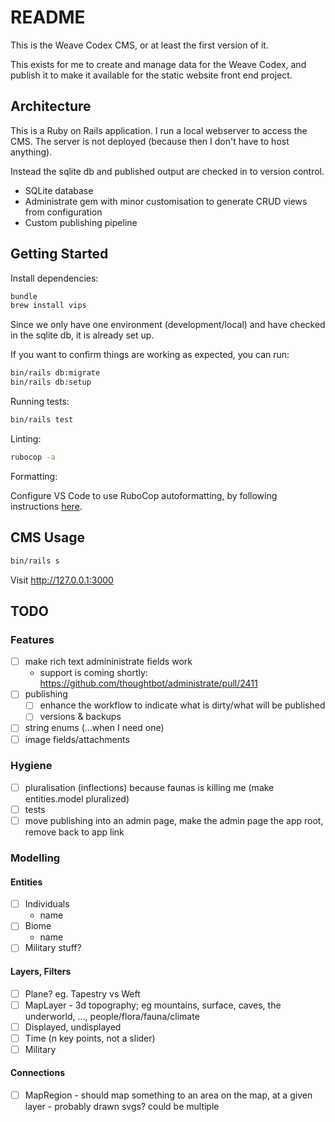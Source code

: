 # README

This is the Weave Codex CMS, or at least the first version of it.

This exists for me to create and manage data for the Weave Codex, and publish it to make it available for the static website front end project.

## Architecture

This is a Ruby on Rails application. I run a local webserver to access the CMS. The server is not deployed (because then I don't have to host anything).

Instead the sqlite db and published output are checked in to version control.

* SQLite database
* Administrate gem with minor customisation to generate CRUD views from configuration
* Custom publishing pipeline

## Getting Started

Install dependencies:

```sh
bundle
brew install vips
```

Since we only have one environment (development/local) and have checked in the sqlite db, it is already set up. 

If you want to confirm things are working as expected, you can run:

```sh
bin/rails db:migrate
bin/rails db:setup
```

Running tests:

```sh
bin/rails test
```

Linting:

```sh
rubocop -a
```

Formatting:

Configure VS Code to use RuboCop autoformatting, by following instructions
[here](https://docs.rubocop.org/rubocop/usage/lsp.html).

## CMS Usage

```sh
bin/rails s
```

Visit http://127.0.0.1:3000

## TODO

### Features

- [ ] make rich text admininistrate fields work
  * support is coming shortly: https://github.com/thoughtbot/administrate/pull/2411
- [ ] publishing
  - [ ] enhance the workflow to indicate what is dirty/what will be published
  - [ ] versions & backups
- [ ] string enums (...when I need one)
- [ ] image fields/attachments

### Hygiene

- [ ] pluralisation (inflections) because faunas is killing me (make entities.model pluralized)
- [ ] tests
- [ ] move publishing into an admin page, make the admin page the app root, remove back to app link

### Modelling

#### Entities

- [ ] Individuals
  * name
- [ ] Biome
  * name
- [ ] Military stuff?

#### Layers, Filters

- [ ] Plane? eg. Tapestry vs Weft
- [ ] MapLayer - 3d topography; eg mountains, surface, caves, the underworld, ..., people/flora/fauna/climate
- [ ] Displayed, undisplayed
- [ ] Time (n key points, not a slider)
- [ ] Military

#### Connections

- [ ] MapRegion - should map something to an area on the map, at a given layer - probably drawn svgs? could be multiple
